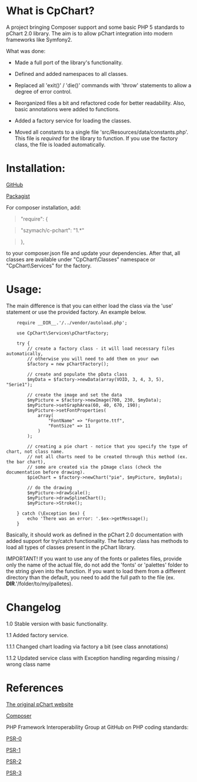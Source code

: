 What is CpChart?
===============

A project bringing Composer support and some basic PHP 5 standards to pChart 2.0 library.
The aim is to allow pChart integration into modern frameworks like Symfony2.

What was done:

- Made a full port of the library's functionality.

- Defined and added namespaces to all classes.

- Replaced all 'exit()' / 'die()' commands with 'throw' statements to allow a degree of error control.

- Reorganized files a bit and refactored code for better readability. Also, basic annotations were added
to functions.

- Added a factory service for loading the classes.

- Moved all constants to a single file 'src/Resources/data/constants.php'. This file is *required*
for the library to function. If you use the factory class, the file is loaded automatically.

Installation:
================

[GitHub](https://github.com/szymach/c-pchart)

[Packagist](https://packagist.org/packages/szymach/c-pchart)

For composer installation, add:

>"require": {

> "szymach/c-pchart": "1.*"

> },

to your composer.json file and update your dependencies. After that, all
classes are available under "CpChart\Classes" namespace or "CpChart\Services"
for the factory.

Usage:
==============

The main difference is that you can either load the class via the 'use' statement
or use the provided factory. An example below. 


        require __DIR__.'/../vendor/autoload.php';

        use CpChart\Services\pChartFactory;

        try {
            // create a factory class - it will load necessary files automatically,
            // otherwise you will need to add them on your own
            $factory = new pChartFactory();
            
            // create and populate the pData class
            $myData = $factory->newData(array(VOID, 3, 4, 3, 5), "Serie1");

            // create the image and set the data
            $myPicture = $factory->newImage(700, 230, $myData);
            $myPicture->setGraphArea(60, 40, 670, 190);
            $myPicture->setFontProperties(
                array(
                    "FontName" => "Forgotte.ttf",
                    "FontSize" => 11
                )
            );
            
            // creating a pie chart - notice that you specify the type of chart, not class name.
            // not all charts need to be created through this method (ex. the bar chart),
            // some are created via the pImage class (check the documentation before drawing).
            $pieChart = $factory->newChart("pie", $myPicture, $myData);

            // do the drawing
            $myPicture->drawScale();
            $myPicture->drawSplineChart();   
            $myPicture->Stroke();
    
        } catch (\Exception $ex) {
            echo 'There was an error: '.$ex->getMessage();
        }

Basically, it should work as defined in the pChart 2.0 documentation with added
support for try/catch functionality. The factory class has methods to load all types of 
classes present in the pChart library.

IMPORTANT! If you want to use any of the fonts or palletes files, provide only
the name of the actual file, do not add the 'fonts' or 'palettes' folder to the
string given into the function. If you want to load them from a different directory
than the default, you need to add the full path to the file (ex. __DIR__.'/folder/to/my/palletes).

Changelog
=========
1.0 Stable version with basic functionality.

1.1 Added factory service.

1.1.1 Changed chart loading via factory a bit (see class annotations)

1.1.2 Updated service class with Exception handling regarding missing / wrong class name

References
==========
[The original pChart website](http://www.pchart.net/)

[Composer](https://getcomposer.org/)

PHP Framework Interoperability Group at GitHub on PHP coding standards:

[PSR-0](https://github.com/php-fig/fig-standards/blob/master/accepted/PSR-0.md)

[PSR-1](https://github.com/php-fig/fig-standards/blob/master/accepted/PSR-1-basic-coding-standard.md)

[PSR-2](https://github.com/php-fig/fig-standards/blob/master/accepted/PSR-2-coding-style-guide.md)

[PSR-3](https://github.com/php-fig/fig-standards/blob/master/accepted/PSR-4-autoloader.md)